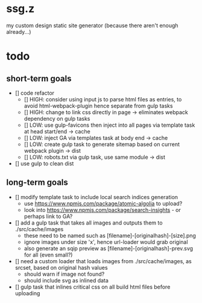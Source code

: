 # ssg.z

my custom design static site generator (because there aren't enough already...)

# todo

## short-term goals

- [] code refactor
  - [] HIGH: consider using input js to parse html files as entries, to avoid html-webpack-plugin hence separate from gulp tasks
  - [] HIGH: change to link css directly in page -> eliminates webpack dependency on gulp tasks
  - [] LOW: use gulp-favicons then inject into all pages via template task at head start/end -> cache
  - [] LOW: inject GA via templates task at body end -> cache
  - [] LOW: create gulp task to generate sitemap based on current webpack plugin -> dist
  - [] LOW: robots.txt via gulp task, use same module -> dist
- [] use gulp to clean dist

## long-term goals

- [] modify template task to include local search indices generation
  - use https://www.npmjs.com/package/atomic-algolia to upload?
  - look into https://www.npmjs.com/package/search-insights - or perhaps link to GA?
- [] add a gulp task that takes all images and outputs them to ./src/cache/images
  - these need to be named such as [filename]-[originalhash]-[size].png
  - ignore images under size 'x', hence url-loader would grab original
  - also generate an sqip preview as [filename]-[originalhash]-prev.svg for all (even small?)
- [] need a custom loader that loads images from ./src/cache/images, as srcset, based on original hash values
  - should warn if image not found?
  - should include svg as inlined data
- [] gulp task that inlines critical css on all build html files before uploading

